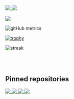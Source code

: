 <a href="https://github.com/King-BR">
  <img align="top" src="https://github-readme-stats.vercel.app/api?username=King-BR&show_icons=true&count_private=true&custom_title=King-BR%27s%20GitHub%20Stats&hide_border=true&theme=tokyonight" />
</a>
<a href="https://github.com/King-BR">
  <img align="top" src="https://github-readme-stats.vercel.app/api/top-langs/?username=King-BR&layout=compact&langs_count=10&custom_title=Most%20used%20languages&exclude_repo=pacman&hide_border=true&theme=tokyonight" />
</a>

<br>
<br>

<a href="https://wakatime.com/@KingBR">
  <img align="center" src="https://github-readme-stats.vercel.app/api/wakatime?username=KingBR&layout=compact&hide_border=true&theme=tokyonight" />
</a>

![gitHub metrics](https://metrics.lecoq.io/King-BR)

[![trophy](https://github-profile-trophy.vercel.app/?username=King-BR&theme=onedark)](https://github.com/ryo-ma/github-profile-trophy)

![streak](https://github-readme-streak-stats.herokuapp.com/?user=King-BR&theme=tokyonight_duo)

<br>
<br>


## Pinned repositories

<a href="https://github.com/King-BR/ReactorBot">
  <img align="top" src="https://github-readme-stats.vercel.app/api/pin/?username=King-BR&repo=ReactorBot&show_owner=true&hide_border=true&theme=tokyonight" />
</a>
<a href="https://github.com/King-BR/King-BR.github.io">
  <img align="top" src="https://github-readme-stats.vercel.app/api/pin/?username=King-BR&repo=King-BR.github.io&show_owner=true&hide_border=true&theme=tokyonight" />
</a>
<a href="https://github.com/King-BR/Discord.js-Bot-Template">
  <img align="top" src="https://github-readme-stats.vercel.app/api/pin/?username=King-BR&repo=Discord.js-Bot-Template&show_owner=true&hide_border=true&theme=tokyonight" />
</a>
<a href="https://github.com/arubinofaux/mozambique-api-wrapper">
  <img align="top" src="https://github-readme-stats.vercel.app/api/pin/?username=arubinofaux&repo=mozambique-api-wrapper&show_owner=true&hide_border=true&theme=tokyonight" />
</a>

